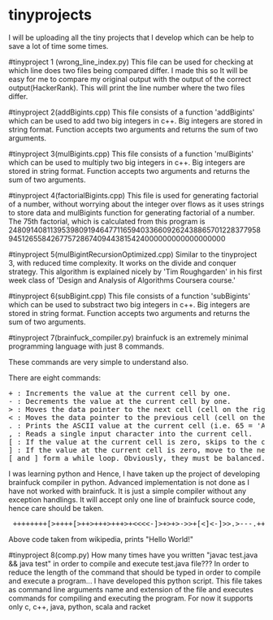 # tinyprojects
I will be uploading all the tiny projects that I develop which can be help to save a lot of time some times.

#tinyproject 1 (wrong_line_index.py)
This file can be used for checking at which line does two files being compared differ. 
I made this so It will be easy for me to compare my original output with the output of the correct output(HackerRank).
This will print the line number where the two files differ.

#tinyproject 2(addBigints.cpp)
This file consists of a function 'addBigints' which can be used to add two big integers in c++. Big integers are stored in string format. Function accepts two arguments and returns the sum of two arguments.

#tinyproject 3(mulBigints.cpp)
This file consists of a function 'mulBigints' which can be used to multiply two big integers in c++. Big integers are stored in string format. Function accepts two arguments and returns the sum of two arguments.

#tinyproject 4(factorialBigints.cpp)
This file is used for generating factorial of a number, without worrying about the integer over flows as it uses strings to store data and mulBigints function for generating factorial of a number.  
The 75th factorial, which is calculated from this program is 
24809140811395398091946477116594033660926243886570122837795894512655842677572867409443815424000000000000000000

#tinyproject 5(mulBigintRecursionOptimized.cpp)
Similar to the tinyproject 3, with reduced time complexity. It works on the divide and conquer strategy. This algorithm is explained nicely by 'Tim	Roughgarden' in his first week class of 'Design and Analysis of Algorithms Coursera course.'

#tinyproject 6(subBigint.cpp)
This file consists of a function 'subBigints' which can be used to substract two big integers in c++. Big integers are stored in string format. Function accepts two arguments and returns the sum of two arguments.

#tinyproject 7(brainfuck_compiler.py)
brainfuck is an extremely minimal programming language with just 8 commands. 

These commands are very simple to understand also.

There are eight commands:
<pre>
+ : Increments the value at the current cell by one.
- : Decrements the value at the current cell by one.
> : Moves the data pointer to the next cell (cell on the right).
< : Moves the data pointer to the previous cell (cell on the left).
. : Prints the ASCII value at the current cell (i.e. 65 = 'A').
, : Reads a single input character into the current cell.
[ : If the value at the current cell is zero, skips to the corresponding ].Otherwise, move to the next instruction.
] : If the value at the current cell is zero, move to the next instruction.Otherwise, move backwards in the instructions to the corresponding [ .
[ and ] form a while loop. Obviously, they must be balanced.
</pre>
I was learning python and Hence, I have taken up the project of developing brainfuck compiler in python. Advanced implementation is not done as I have not worked with brainfuck. It is just a simple compiler without any exception handlings. 
It will accept only one line of brainfuck source code, hence care should be taken.
<pre> ++++++++[>++++[>++>+++>+++>+<<<<-]>+>+>->>+[<]<-]>>.>---.+++++++..+++.>>.<-.<.+++.------.--------.>>+.>++. </pre>
Above code taken from wikipedia, prints "Hello World!" 

#tinyproject 8(comp.py)
How many times have you written "javac test.java && java test" in order to compile and execute test.java file???
In order to reduce the length of the command that should be typed in order to compile and execute a program...
I have developed this python script. This file takes as command line arguments name and extension of the file 
and executes commands for compiling and executing the program.
For now it supports only c, c++, java, python, scala and racket
